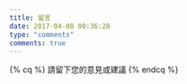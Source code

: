 ```yaml
---
title: 留言
date: 2017-04-08 00:36:28
type: "comments"
comments: true
---
```

{% cq %}
請留下您的意見或建議
{% endcq %}